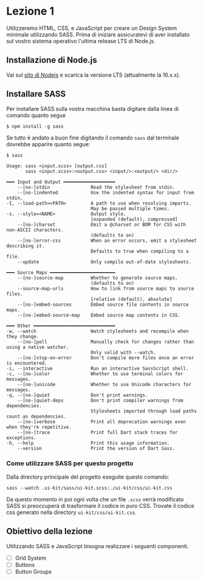 # Lezione 1

Utilizzeremo HTML, CSS, e JavaScript per creare un Design System minimale utilizzando SASS. Prima di iniziare assicuratevi di aver installato sul vostro sistema operativo l'ultima release LTS di Node.js.

## Installazione di Node.js

Vai sul [sito di Nodejs](https://nodejs.org/en/) e scarica la versione LTS (attualmente la 16.x.x).

## Installare SASS 

Per installare SASS sulla vostra macchina basta digitare dalla linea di comando quanto segue

```
$ npm install -g sass
```

Se tutto è andato a buon fine digitando il comando `sass` dal terminale dovrebbe apparire quanto segue:

```
$ sass

Usage: sass <input.scss> [output.css]
       sass <input.scss>:<output.css> <input/>:<output/> <dir/>

━━━ Input and Output ━━━━━━━━━━━━━━━━━━━
    --[no-]stdin               Read the stylesheet from stdin.
    --[no-]indented            Use the indented syntax for input from stdin.
-I, --load-path=<PATH>         A path to use when resolving imports.
                               May be passed multiple times.
-s, --style=<NAME>             Output style.
                               [expanded (default), compressed]
    --[no-]charset             Emit a @charset or BOM for CSS with non-ASCII characters.
                               (defaults to on)
    --[no-]error-css           When an error occurs, emit a stylesheet describing it.
                               Defaults to true when compiling to a file.
    --update                   Only compile out-of-date stylesheets.

━━━ Source Maps ━━━━━━━━━━━━━━━━━━━━━━━━
    --[no-]source-map          Whether to generate source maps.
                               (defaults to on)
    --source-map-urls          How to link from source maps to source files.
                               [relative (default), absolute]
    --[no-]embed-sources       Embed source file contents in source maps.
    --[no-]embed-source-map    Embed source map contents in CSS.

━━━ Other ━━━━━━━━━━━━━━━━━━━━━━━━━━━━━━
-w, --watch                    Watch stylesheets and recompile when they change.
    --[no-]poll                Manually check for changes rather than using a native watcher.
                               Only valid with --watch.
    --[no-]stop-on-error       Don't compile more files once an error is encountered.
-i, --interactive              Run an interactive SassScript shell.
-c, --[no-]color               Whether to use terminal colors for messages.
    --[no-]unicode             Whether to use Unicode characters for messages.
-q, --[no-]quiet               Don't print warnings.
    --[no-]quiet-deps          Don't print compiler warnings from dependencies.
                               Stylesheets imported through load paths count as dependencies.
    --[no-]verbose             Print all deprecation warnings even when they're repetitive.
    --[no-]trace               Print full Dart stack traces for exceptions.
-h, --help                     Print this usage information.
    --version                  Print the version of Dart Sass.
```

### Come utilizzare SASS per questo progetto

Dalla directory principale del progetto eseguite questo comando:

```
sass --watch .ui-kit/sass/ui-kit.scss:./ui-kit/css/ui-kit.css
```

Da questo momento in poi ogni volta che un file `.scss` verrà modificato SASS si preoccuperà di trasformare il codice in puro CSS. Trovate il codice css generato nella directory `ui-kit/css/ui-kit.css`.


## Obiettivo della lezione

Utilizzando SASS e JavaScript bisogna realizzare i seguenti componenti.

- [ ] Grid System
- [ ] Buttons
- [ ] Button Groups
